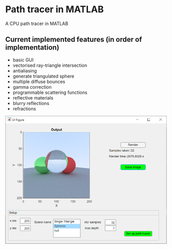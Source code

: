# Path tracer in MATLAB

A CPU path tracer in MATLAB

## Current implemented features (in order of implementation)
- basic GUI
- vectorised ray-triangle intersection
- antialiasing
- generate triangulated sphere
- multiple diffuse bounces
- gamma correction
- programmable scattering functions
- reflective materials
- blurry reflections
- refractions

<p align="center">
  <img src="./progress/20191106-Refractions.PNG" width="512" title="GUI">
</p>
